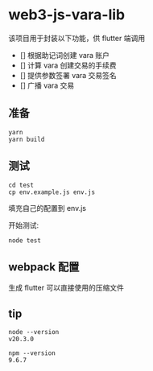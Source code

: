 # web3-js-vara-lib

该项目用于封装以下功能，供 flutter 端调用

- [] 根据助记词创建 vara 账户
- [] 计算 vara 创建交易的手续费
- [] 提供参数签署 vara 交易签名
- [] 广播 vara 交易

## 准备
```
yarn
yarn build
```

## 测试
```
cd test
cp env.example.js env.js
```
填充自己的配置到 env.js

开始测试:
```
node test
```

## webpack 配置

生成 flutter 可以直接使用的压缩文件

## tip

```
node --version
v20.3.0
```

```
npm --version
9.6.7
```
